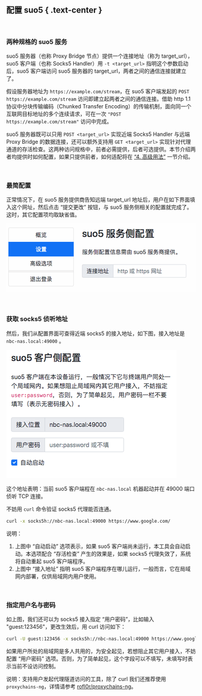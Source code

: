 配置 suo5 { .text-center }
-------------------------

&nbsp;

### 两种规格的 suo5 服务

suo5 服务器（也称 Proxy Bridge 节点）提供一个连接地址（称为 target_url），suo5 客户端（也称 Socks5 Handler）用 `-t <target_url>` 指明这个参数启动后，suo5 客户端访问 suo5 服务器的 target_url，两者之间的通信连接就建立了。

假设服务器地址为 `https://example.com/stream`，在 suo5 客户端发起的 `POST https://example.com/stream` 访问即建立起两者之间的通信连接。借助 http 1.1 协议中分块传输编码（Chunked Transfer Encoding）的传输机制，面向同一个互联网目标地址的多个连续请求，可在一次 `"POST https://example.com/stream"` 访问中完成。

suo5 服务器既可以只用 `POST <target_url>` 实现近端 Socks5 Handler 与远端 Proxy Bridge 的数据连接，还可以额外支持用 `GET <target_url>` 实现针对代理通道的存活检查。这两种访问规格中，前者必需提供，后者可选提供。本节介绍两者均提供时如何配置，如果只提供前者，如何适配将在 [“4. 高级用法”](#4) 一节介绍。

&nbsp;

### 最简配置

正常情况下，在 suo5 服务提供商告知远端 target_url 地址后，用户在如下界面填入这个网址，然后点击 “提交更改” 按钮，与 suo5 服务侧相关的配置就完成了。这时，其它配置项均取缺省值。

![填写连接地址](res/save_target_url.gif)

&nbsp;

### 获取 socks5 侦听地址

然后，我们从配置界面可查得近端 socks5 的接入地址，如下图，接入地址是 `nbc-nas.local:49000` 。

![获取 socks5 地址](res/socks_addr.gif)

这个地址表明：当前 suo5 客户端程在 `nbc-nas.local` 机器起动并在 49000 端口侦听 TCP 连接。

不妨用 `curl` 命令验证 socks5 代理能否连通。

``` bash
curl -x socks5h://nbc-nas.local:49000 https://www.google.com/
```

说明：

1. 上图中 “自动启动” 选项表示，如果 suo5 客户端尚未运行，本工具会自动启动。本选项配合 “存活检查” 产生的效果是，如果 socks5 代理失效了，系统将自动重起 suo5 客户端程序。
2. 上图中 “接入地址” 指明 suo5 客户端程序在哪儿运行，一般而言，它在局域网内部署，仅供局域网内用户使用。

&nbsp;

### 指定用户名与密码

如上图，我们还可以为 socks5 接入指定 “用户密码”，比如输入 "guest:123456"，更改生效后，用 curl 访问如下：

``` bash
curl -U guest:123456 -x socks5h://nbc-nas.local:49000 https://www.google.com/
```

如果用户所处的局域网是多人共用的，为安全起见，若想阻止其它用户接入，不妨配置 “用户密码” 选项。否则，为了简单起见，这个字段可以不填写，未填写时表示当前不设访问控制。

说明：支持用户发起代理隧道访问的工具，除了 curl 我们还推荐使用 `proxychains-ng`，详情请参考 [rofl0r/proxychains-ng](https://github.com/rofl0r/proxychains-ng)。

&nbsp;
